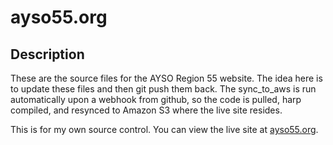 ayso55.org
==========

Description
-----------

These are the source files for the AYSO Region 55 website. The idea here is to update these files and then git push them back. The sync_to_aws is run automatically upon a webhook from github, so the code is pulled, harp compiled, and resynced to Amazon S3 where the live site resides.

This is for my own source control.  You can view the live site at [ayso55.org](http://ayso55.org).
